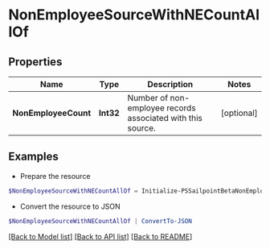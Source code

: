 # NonEmployeeSourceWithNECountAllOf
## Properties

Name | Type | Description | Notes
------------ | ------------- | ------------- | -------------
**NonEmployeeCount** | **Int32** | Number of non-employee records associated with this source. | [optional] 

## Examples

- Prepare the resource
```powershell
$NonEmployeeSourceWithNECountAllOf = Initialize-PSSailpointBetaNonEmployeeSourceWithNECountAllOf  -NonEmployeeCount 2
```

- Convert the resource to JSON
```powershell
$NonEmployeeSourceWithNECountAllOf | ConvertTo-JSON
```

[[Back to Model list]](../README.md#documentation-for-models) [[Back to API list]](../README.md#documentation-for-api-endpoints) [[Back to README]](../README.md)

